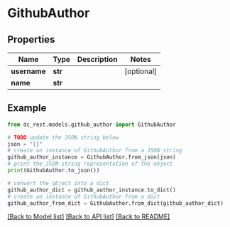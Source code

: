 # GithubAuthor


## Properties

Name | Type | Description | Notes
------------ | ------------- | ------------- | -------------
**username** | **str** |  | [optional] 
**name** | **str** |  | 

## Example

```python
from dc_rest.models.github_author import GithubAuthor

# TODO update the JSON string below
json = "{}"
# create an instance of GithubAuthor from a JSON string
github_author_instance = GithubAuthor.from_json(json)
# print the JSON string representation of the object
print(GithubAuthor.to_json())

# convert the object into a dict
github_author_dict = github_author_instance.to_dict()
# create an instance of GithubAuthor from a dict
github_author_from_dict = GithubAuthor.from_dict(github_author_dict)
```
[[Back to Model list]](../README.md#documentation-for-models) [[Back to API list]](../README.md#documentation-for-api-endpoints) [[Back to README]](../README.md)


